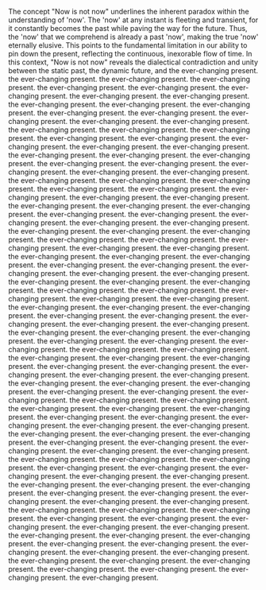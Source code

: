 
The concept "Now is not now" underlines the inherent paradox within the understanding of 'now'. The 'now' at any instant is fleeting and transient, for it constantly becomes the past while paving the way for the future. Thus, the 'now' that we comprehend is already a past 'now', making the true 'now' eternally elusive. This points to the fundamental limitation in our ability to pin down the present, reflecting the continuous, inexorable flow of time. In this context, "Now is not now" reveals the dialectical contradiction and unity between the static past, the dynamic future, and the ever-changing present. the ever-changing present. the ever-changing present. the ever-changing present. the ever-changing present. the ever-changing present. the ever-changing present. the ever-changing present. the ever-changing present. the ever-changing present. the ever-changing present. the ever-changing present. the ever-changing present. the ever-changing present. the ever-changing present. the ever-changing present. the ever-changing present. the ever-changing present. the ever-changing present. the ever-changing present. the ever-changing present. the ever-changing present. the ever-changing present. the ever-changing present. the ever-changing present. the ever-changing present. the ever-changing present. the ever-changing present. the ever-changing present. the ever-changing present. the ever-changing present. the ever-changing present. the ever-changing present. the ever-changing present. the ever-changing present. the ever-changing present. the ever-changing present. the ever-changing present. the ever-changing present. the ever-changing present. the ever-changing present. the ever-changing present. the ever-changing present. the ever-changing present. the ever-changing present. the ever-changing present. the ever-changing present. the ever-changing present. the ever-changing present. the ever-changing present. the ever-changing present. the ever-changing present. the ever-changing present. the ever-changing present. the ever-changing present. the ever-changing present. the ever-changing present. the ever-changing present. the ever-changing present. the ever-changing present. the ever-changing present. the ever-changing present. the ever-changing present. the ever-changing present. the ever-changing present. the ever-changing present. the ever-changing present. the ever-changing present. the ever-changing present. the ever-changing present. the ever-changing present. the ever-changing present. the ever-changing present. the ever-changing present. the ever-changing present. the ever-changing present. the ever-changing present. the ever-changing present. the ever-changing present. the ever-changing present. the ever-changing present. the ever-changing present. the ever-changing present. the ever-changing present. the ever-changing present. the ever-changing present. the ever-changing present. the ever-changing present. the ever-changing present. the ever-changing present. the ever-changing present. the ever-changing present. the ever-changing present. the ever-changing present. the ever-changing present. the ever-changing present. the ever-changing present. the ever-changing present. the ever-changing present. the ever-changing present. the ever-changing present. the ever-changing present. the ever-changing present. the ever-changing present. the ever-changing present. the ever-changing present. the ever-changing present. the ever-changing present. the ever-changing present. the ever-changing present. the ever-changing present. the ever-changing present. the ever-changing present. the ever-changing present. the ever-changing present. the ever-changing present. the ever-changing present. the ever-changing present. the ever-changing present. the ever-changing present. the ever-changing present. the ever-changing present. the ever-changing present. the ever-changing present. the ever-changing present. the ever-changing present. the ever-changing present. the ever-changing present. the ever-changing present. the ever-changing present. the ever-changing present. the ever-changing present. the ever-changing present. the ever-changing present. the ever-changing present. the ever-changing present. the ever-changing present. the ever-changing present. the ever-changing present. the ever-changing present. the ever-changing present. the ever-changing present. the ever-changing present. the ever-changing present. the ever-changing present. the ever-changing present. the ever-changing present. the ever-changing present. the ever-changing present. the ever-changing present. the ever-changing present. the ever-changing present. the ever-changing present. the ever-changing present. the ever-changing present. the ever-changing present. the ever-changing present. the ever-changing present. the ever-changing present. the ever-changing present.